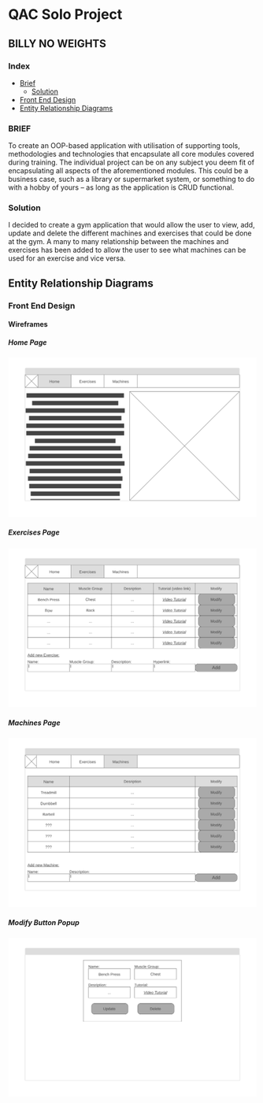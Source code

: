 # QAC Solo Project
## BILLY NO WEIGHTS

### Index
* [Brief](#brief)
  * [Solution](#solution)
* [Front End Design](#FE)
* [Entity Relationship Diagrams](#erd)

<a name="brief"></a>
### BRIEF
To create an OOP-based application with utilisation of supporting tools, methodologies and technologies that encapsulate all core modules covered during training. The individual project can be on any subject you deem fit of encapsulating all aspects of the aforementioned modules. This could be a business case, such as a library or supermarket system, or something to do with a hobby of yours – as long as the application is CRUD functional. 

<a name="solution"></a>
### Solution

I decided to create a gym application that would allow the user to view, add, update and delete the different machines and exercises that could be done at the gym. A many to many relationship between the machines and exercises has been added to allow the user to see what machines can be used for an exercise and vice versa.

<a name="erd"></a>
## Entity Relationship Diagrams

<a name="FE"></a>
### Front End Design
#### Wireframes
##### Home Page
![Home page Wireframe](/Documentation/Homepage.png)
##### Exercises Page
![Exercise page Wireframe](/Documentation/ExercisePage.png)
##### Machines Page
![Machines page Wireframe](/Documentation/MachinesPage.png)
##### Modify Button Popup
![Modify Button Popup Wireframe](/Documentation/ModifyPopup.png)
